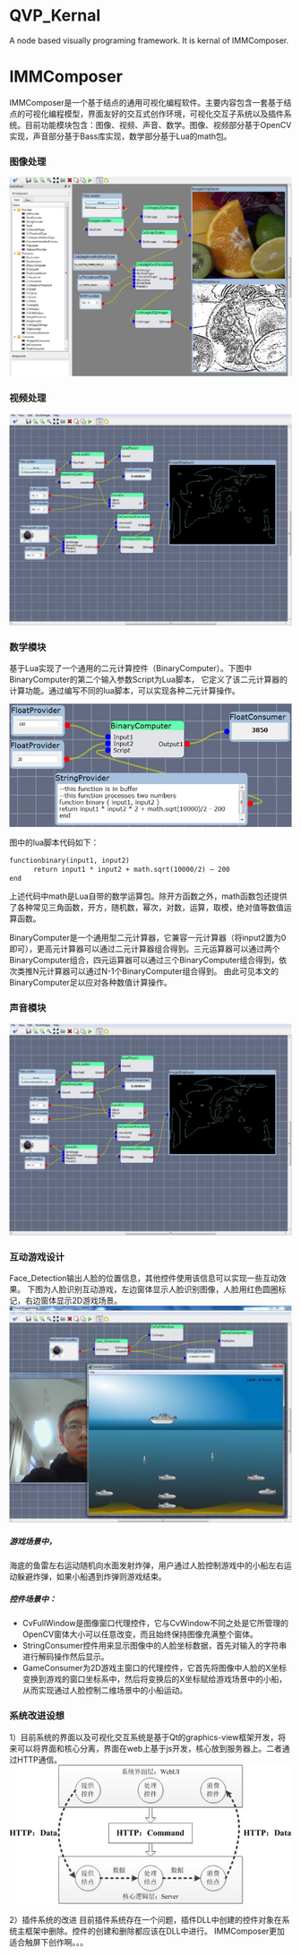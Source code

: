 QVP_Kernal
==========

A node based visually programing framework. It is kernal of IMMComposer.

# IMMComposer


IMMComposer是一个基于结点的通用可视化编程软件。主要内容包含一套基于结点的可视化编程模型，界面友好的交互式创作环境，可视化交互子系统以及插件系统。目前功能模块包含：图像、视频、声音、数学。图像、视频部分基于OpenCV实现，声音部分基于Bass库实现，数学部分基于Lua的math包。

### 图像处理
![IMMComposer](https://github.com/dizuo/QVP_Kernal/blob/master/res/image.jpg)


### 视频处理
![IMMComposer](https://github.com/dizuo/QVP_Kernal/blob/master/res/video.jpg)


### 数学模块
基于Lua实现了一个通用的二元计算控件（BinaryComputer）。下图中BinaryComputer的第二个输入参数Script为Lua脚本，
它定义了该二元计算器的计算功能。通过编写不同的lua脚本，可以实现各种二元计算操作。

![IMMComposer](https://github.com/dizuo/QVP_Kernal/blob/master/res/math.jpg)

图中的lua脚本代码如下：
```
functionbinary(input1, input2)
      return input1 * input2 + math.sqrt(10000/2) – 200
end
```
上述代码中math是Lua自带的数学运算包。除开方函数之外，math函数包还提供了各种常见三角函数，开方，随机数，幂次，对数，运算，取模，绝对值等数值运算函数。

BinaryComputer是一个通用型二元计算器，它兼容一元计算器（将input2置为0即可），更高元计算器可以通过二元计算器组合得到。三元运算器可以通过两个BinaryComputer组合，四元运算器可以通过三个BinaryComputer组合得到，依次类推N元计算器可以通过N-1个BinaryComputer组合得到。
由此可见本文的BinaryComputer足以应对各种数值计算操作。

### 声音模块
![IMMComposer](https://github.com/dizuo/QVP_Kernal/blob/master/res/audio.jpg)


### 互动游戏设计
Face_Detection输出人脸的位置信息，其他控件使用该信息可以实现一些互动效果。
下图为人脸识别互动游戏，左边窗体显示人脸识别图像，人脸用红色圆圈标记，右边窗体显示2D游戏场景。
![IMMComposer](https://github.com/dizuo/QVP_Kernal/blob/master/res/game.jpg)

##### 游戏场景中，
海底的鱼雷左右运动随机向水面发射炸弹，用户通过人脸控制游戏中的小船左右运动躲避炸弹，如果小船遇到炸弹则游戏结束。

##### 控件场景中：
- CvFullWindow是图像窗口代理控件，它与CvWindow不同之处是它所管理的OpenCV窗体大小可以任意改变，而且始终保持图像充满整个窗体。
- StringConsumer控件用来显示图像中的人脸坐标数据，首先对输入的字符串进行解码操作然后显示。
- GameConsumer为2D游戏主窗口的代理控件，它首先将图像中人脸的X坐标变换到游戏的窗口坐标系中，然后将变换后的X坐标赋给游戏场景中的小船，从而实现通过人脸控制二维场景中的小船运动。

### 系统改进设想
1）目前系统的界面以及可视化交互系统是基于Qt的graphics-view框架开发，将来可以将界面和核心分离，界面在web上基于js开发，核心放到服务器上。二者通过HTTP通信。
![IMMComposer](https://github.com/dizuo/QVP_Kernal/blob/master/res/future.jpg)

2）插件系统的改进
目前插件系统存在一个问题，插件DLL中创建的控件对象在系统主框架中删除。控件的创建和删除都应该在DLL中进行。
IMMComposer更加适合触屏下创作啊。。。

